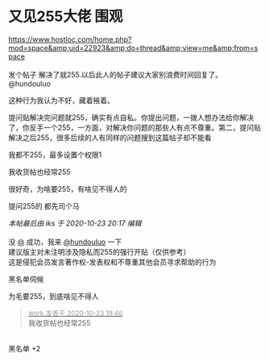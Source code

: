 # 又见255大佬 围观


https://www.hostloc.com/home.php?mod=space&amp;uid=22923&amp;do=thread&amp;view=me&amp;from=space<br />
<br />
发个帖子 解决了就255.以后此人的帖子建议大家别浪费时间回复了。@hundouluo<img id="aimg_R6U2r" onclick="zoom(this, this.src, 0, 0, 0)" class="zoom" src="https://cdn.jsdelivr.net/gh/hishis/forum-master/public/images/patch.gif" onmouseover="img_onmouseoverfunc(this)" onload="thumbImg(this)" border="0" alt="" />

这种行为我认为不好，藏着掖着。<img id="aimg_ed8zo" onclick="zoom(this, this.src, 0, 0, 0)" class="zoom" src="https://cdn.jsdelivr.net/gh/hishis/forum-master/public/images/patch.gif" onmouseover="img_onmouseoverfunc(this)" onload="thumbImg(this)" border="0" alt="" />

提问贴解决完问题就255，确实有点自私。你提出问题，一拨人想办法给你解决了，你反手一个255，一方面，对解决你问题的那些人有点不尊重。第二，提问贴解决之后255，很多后续的人有同样的问题搜到这篇帖子却不能看

<img src="static/image/smiley/default/lol.gif" smilieid="12" border="0" alt="" />我都不255，最多设置个权限1

我收货帖也经常255 <img src="static/image/smiley/yct/022.gif" smilieid="42" border="0" alt="" />

很好奇，为啥要255，有啥见不得人的

提问255的 都先司个<img src="static/image/smiley/default/lol.gif" smilieid="12" border="0" alt="" />马

<i class="pstatus"> 本帖最后由 iks 于 2020-10-23 20:17 编辑 </i><br />
<br />
没 <a href="https://www.hostloc.com/home.php?mod=space&amp;uid=175" target="_blank">@</a> 成功，我来 <a href="https://www.hostloc.com/home.php?mod=space&amp;uid=22923" target="_blank">@hundouluo</a> 一下<br />
建议版主对未注明涉及隐私而255的强行开贴（仅供参考）<br />
这是侵犯会员发言著作权-发表权和不尊重其他会员寻求帮助的行为<img id="aimg_ceSSV" onclick="zoom(this, this.src, 0, 0, 0)" class="zoom" src="https://cdn.jsdelivr.net/gh/hishis/forum-master/public/images/patch.gif" onmouseover="img_onmouseoverfunc(this)" onload="thumbImg(this)" border="0" alt="" />

黑名单伺候

<img src="static/image/smiley/default/lol.gif" smilieid="12" border="0" alt="" />为毛要255，到底啥见不得人<img id="aimg_fgGfT" onclick="zoom(this, this.src, 0, 0, 0)" class="zoom" src="https://cdn.jsdelivr.net/gh/hishis/forum-master/public/images/patch.gif" onmouseover="img_onmouseoverfunc(this)" onload="thumbImg(this)" border="0" alt="" />

<div class="quote"><blockquote><font size="2"><a href="https://www.hostloc.com/forum.php?mod=redirect&amp;goto=findpost&amp;pid=9342833&amp;ptid=757740" target="_blank"><font color="#999999">work 发表于 2020-10-23 19:46</font></a></font><br />
我收货帖也经常255</blockquote></div><br />
黑名单 +2&nbsp;&nbsp;<img src="static/image/smiley/yct/007.gif" smilieid="46" border="0" alt="" />
